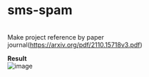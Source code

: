 # sms-spam
<br>Make project reference by paper journal(https://arxiv.org/pdf/2110.15718v3.pdf)   <br>

  **Result** <br>
  ![image](https://github.com/ackermanjayjay/sms-spam/assets/64537170/e89d4b36-08e7-44c2-b73d-38e8bb451e78)


